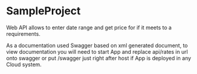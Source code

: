 # SampleProject

Web API allows to enter date range and get price for if it meets to a requirements.

As a documentation used Swagger based on xml generated document, to view documentation you will need to start App and replace api/rates in url onto swagger or put /swagger just right after host if App is deployed in any Cloud system.
